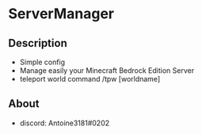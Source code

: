 # ServerManager

## Description

- Simple config
- Manage easily your Minecraft Bedrock Edition Server
- teleport world command /tpw [worldname]

## About
- discord: Antoine3181#0202

